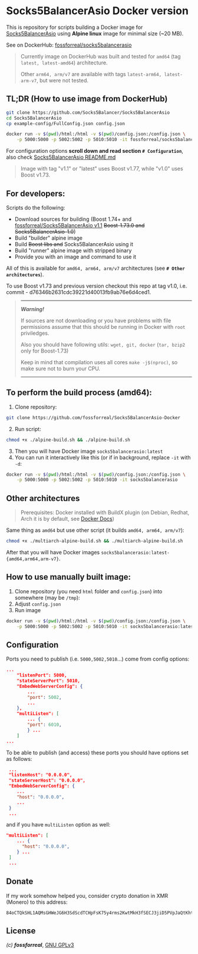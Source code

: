 # Socks5BalancerAsio Docker version

This is repository for scripts building a Docker image for [Socks5BalancerAsio](https://github.com/Socks5Balancer/Socks5BalancerAsio) using **Alpine linux** image for minimal size (~20 MB).

See on DockerHub: [fossforreal/socks5balancerasio](https://hub.docker.com/r/fossforreal/socks5balancerasio/)

> Currently image on DockerHub was built and tested for ```amd64``` (tag ```latest, latest-amd64```) architecture.
> 
> Other ```arm64, arm/v7``` are available with tags ```latest-arm64, latest-arm-v7```, but were not tested.

## TL;DR (How to use image from DockerHub)
```bash
git clone https://github.com/Socks5Balancer/Socks5BalancerAsio
cd Socks5BalancerAsio
cp example-config/FullConfig.json config.json
```
```bash
docker run -v $(pwd)/html:/html -v $(pwd)/config.json:/config.json \
    -p 5000:5000 -p 5002:5002 -p 5010:5010 -it fossforreal/socks5balancerasio:latest
```
For configuration options **scroll down and read section ```# Configuration```**, also check [Socks5BalancerAsio README.md](https://github.com/Socks5Balancer/Socks5BalancerAsio/blob/master/README.md)

> Image with tag "v1.1" or "latest" uses Boost v1.77, while "v1.0" uses Boost v1.73.

## For developers:

Scripts do the following:
 - Download sources for building (Boost 1.74+ and [fossforreal/Socks5BalancerAsio v1.1](https://github.com/fossforreal/Socks5BalancerAsio) ~~Boost-1.73.0 and Socks5BalancerAsio-1.0~~)
 - Build "builder" alpine image
 - Build ~~Boost libs and~~ Socks5BalancerAsio using it
 - Build "runner" alpine image with stripped binary
 - Provide you with an image and command to use it

All of this is available for ```amd64, arm64, arm/v7``` architectures (see **```# Other architectures```**).

To use Boost v1.73 and previous version checkout this repo at tag v1.0, i.e. commit - d76346b2631cdc39221d40013fb9ab76e6d4ced1.

> --- 
> ***Warning!***
> 
> If sources are not downloading or you have problems with file permissions
> assume that this should be running in Docker with ```root``` priviledges.
> 
> Also you should have following utils: ```wget, git, docker``` (```tar, bzip2``` only for Boost-1.73)
>
> Keep in mind that compilation uses all cores ```make -j$(nproc)```, so make sure not to burn your CPU.
>
> ---
 
## To perform the build process (amd64):

 1. Clone repository:
```bash
git clone https://github.com/fossforreal/Socks5BalancerAsio-Docker
```
 2. Run script:
```bash
chmod +x ./alpine-build.sh && ./alpine-build.sh
```
 3. Then you will have Docker image ```socks5balancerasio:latest```
 4. You can run it interactively like this (or if in background, replace ```-it``` with ```-d```:
 ```bash
 docker run -v $(pwd)/html:/html -v $(pwd)/config.json:/config.json \
     -p 5000:5000 -p 5002:5002 -p 5010:5010 -it socks5balancerasio
 ```

## Other architectures

> Prerequisites: Docker installed with BuildX plugin (on Debian, Redhat, Arch it is by default, see [Docker Docs](https://docs.docker.com/buildx/working-with-buildx/))

Same thing as ```amd64``` but use other script (it builds ```amd64, arm64, arm/v7```):
```bash
chmod +x ./multiarch-alpine-build.sh && ./multiarch-alpine-build.sh
```

After that you will have Docker images ```socks5balancerasio:latest-{amd64,arm64,arm-v7}```.
 
## How to use manually built image:

 1. Clone repository (you need ```html``` folder and ```config.json```) into somewhere (may be ```/tmp```):
 2. Adjust ```config.json```
 3. Run image
```bash
docker run -v $(pwd)/html:/html -v $(pwd)/config.json:/config.json \
    -p 5000:5000 -p 5002:5002 -p 5010:5010 -it socks5balancerasio:latest
```

## Configuration

Ports you need to publish (i.e. ```5000,5002,5010```...) come from config options:
```json
...
    "listenPort": 5000,
    "stateServerPort": 5010,
    "EmbedWebServerConfig": {
        ...
        "port": 5002,
        ...
    },
    "multiListen": [
        ... {
        "port": 6010,
        } ...
    ]
...
```
 
To be able to publish (and access) these ports you should have options set as follows:
```json
 ...
 "listenHost": "0.0.0.0",
 "stateServerHost": "0.0.0.0",
 "EmbedWebServerConfig": {
    ...
    "host": "0.0.0.0",
    ...
 }
 ...
```
and if you have ```multiListen``` option as well:
```json
"multiListen": [
    ... {
      "host": "0.0.0.0",
    } ...
 ]
 ...

```

## Donate

If my work somehow helped you, consider crypto donation in XMR (Monero) to this address:
```
84oCTQkSHL1AQMsGHWeJG6H3SdScdTCHpFsK75y4rms2KwtMkH3fSECJ3jiD5PVpJaQtKhtUDZANvb8DfV6iY6VrJ6xLkdA
```

## License

*(c) **fossforreal***, [GNU GPLv3](LICENSE)
